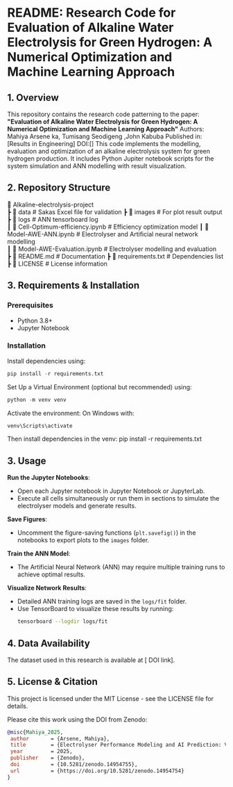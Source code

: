 
# README: Research Code for Evaluation of Alkaline Water Electrolysis for Green Hydrogen: A Numerical Optimization and Machine Learning Approach

## 1. Overview 

This repository contains the research code patterning to the paper:
**"Evaluation of Alkaline Water Electrolysis for Green Hydrogen: A Numerical Optimization and Machine Learning Approach"**
Authors: Mahiya Arsene ka, Tumisang Seodigeng ,John Kabuba 
Published in: [Results in Engineering]
DOI:[]
This code implements the modelling, evaluation and optimization of an alkaline electrolysis system for green hydrogen production. It includes Python Jupiter notebook scripts for the system simulation and ANN modelling with result visualization.

## 2. Repository Structure

📂 Alkaline-electrolysis-project  
 ┣ 📂 data                                # Sakas Excel file for validation
 ┣ 📂 images                              # For plot result output
 ┣ 📂 logs                                # ANN tensorboard log  
 ┃ 📜 Cell-Optimum-efficiency.ipynb       # Efficiency optimization model 
 ┃ 📜 Model-AWE-ANN.ipynb                 # Electrolyser and Artificial neural network modelling  
 ┃ 📜 Model-AWE-Evaluation.ipynb          # Electrolyser modelling and evaluation  
 ┣ 📜 README.md                           # Documentation 
 ┣ 📜 requirements.txt                    # Dependencies list
 ┣ 📜 LICENSE                             # License information  


## 3. Requirements & Installation

### Prerequisites
- Python 3.8+
- Jupyter Notebook

### Installation

Install dependencies using:
```python
pip install -r requirements.txt
```
Set Up a Virtual Environment (optional but recommended) using:
```python
python -m venv venv
```
Activate the environment:
On Windows with: 
```python 
venv\Scripts\activate
```
Then install dependencies in the venv: pip install -r requirements.txt

## 3. Usage

**Run the Jupyter Notebooks**:
   - Open each Jupyter notebook in Jupyter Notebook or JupyterLab.
   - Execute all cells simultaneously or run them in sections to simulate the electrolyser models and generate results.

**Save Figures**:
   - Uncomment the figure-saving functions (`plt.savefig()`) in the notebooks to export plots to the `images` folder.

**Train the ANN Model**:
   - The Artificial Neural Network (ANN) may require multiple training runs to achieve optimal results.

**Visualize Network Results**:
   - Detailed ANN training logs are saved in the `logs/fit` folder.
   - Use TensorBoard to visualize these results by running:
     ```bash
     tensorboard --logdir logs/fit
     ```

## 4. Data Availability

The dataset used in this research is available at 
[ DOI link].

## 5. License & Citation

This project is licensed under the MIT License - see the LICENSE file for details.

Please cite this work using the DOI from Zenodo:

 ```bibtex
@misc{Mahiya_2025,
  author       = {Arsene, Mahiya},
  title        = {Electrolyser Performance Modeling and AI Prediction: Version 1.0},
  year         = 2025,
  publisher    = {Zenodo},
  doi          = {10.5281/zenodo.14954755},
  url          = {https://doi.org/10.5281/zenodo.14954754}
}
 ```

